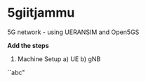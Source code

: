 # 5giitjammu
5G network - using UERANSIM and Open5GS

**Add the steps**

1. Machine Setup
    a) UE
    b) gNB


``abc"
